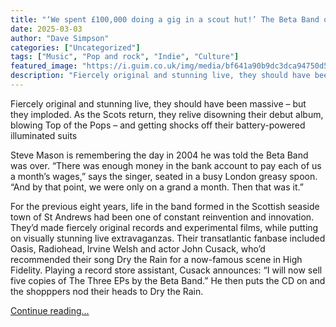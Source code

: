 ```yaml
---
title: "‘We spent £100,000 doing a gig in a scout hut!’ The Beta Band on debt, disastrous decisions – and their defiant comeback"
date: 2025-03-03
author: "Dave Simpson"
categories: ["Uncategorized"]
tags: ["Music", "Pop and rock", "Indie", "Culture"]
featured_image: "https://i.guim.co.uk/img/media/bf641a90b9dc3dca94750d5af7043744cd525fcc/683_716_6228_3737/master/6228.jpg?width=140&quality=85&auto=format&fit=max&s=c359f45f2f255de933169c25be7f7c50"
description: "Fiercely original and stunning live, they should have been massive – but they imploded. As the Scots return, they relive disowning their debut album, blowing To..."
---
```


Fiercely original and stunning live, they should have been massive – but they imploded. As the Scots return, they relive disowning their debut album, blowing Top of the Pops – and getting shocks off their battery-powered illuminated suits

Steve Mason is remembering the day in 2004 he was told the Beta Band was over. “There was enough money in the bank account to pay each of us a month’s wages,” says the singer, seated in a busy London greasy spoon. “And by that point, we were only on a grand a month. Then that was it.”

For the previous eight years, life in the band formed in the Scottish seaside town of St Andrews had been one of constant reinvention and innovation. They’d made fiercely original records and experimental films, while putting on visually stunning live extravaganzas. Their transatlantic fanbase included Oasis, Radiohead, Irvine Welsh and actor John Cusack, who’d recommended their song Dry the Rain for a now-famous scene in High Fidelity. Playing a record store assistant, Cusack announces: “I will now sell five copies of The Three EPs by the Beta Band.” He then puts the CD on and the shopppers nod their heads to Dry the Rain.

[Continue reading...](https://www.theguardian.com/music/2025/mar/03/beta-band-debt-disastrous-decisions-defiant-comeback-top-of-the-pops-scots)
